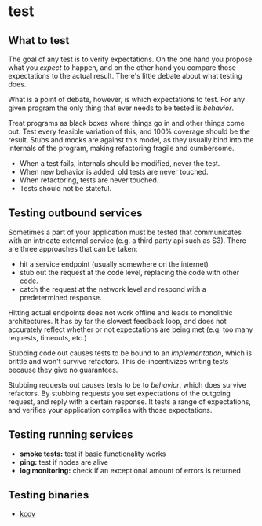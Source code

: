 # test

## What to test
The goal of any test is to verify expectations. On the one hand you propose
what you _expect_ to happen, and on the other hand you compare those
expectations to the actual result. There's little debate about what testing
does.

What is a point of debate, however, is which expectations to test. For any
given program the only thing that ever needs to be tested is _behavior_.

Treat programs as black boxes where things go in and other things come out.
Test every feasible variation of this, and 100% coverage should be the result.
Stubs and mocks are against this model, as they usually bind into the internals
of the program, making refactoring fragile and cumbersome.

- When a test fails, internals should be modified, never the test.
- When new behavior is added, old tests are never touched.
- When refactoring, tests are never touched.
- Tests should not be stateful.

## Testing outbound services
Sometimes a part of your application must be tested that communicates with an
intricate external service (e.g. a third party api such as S3). There are three
approaches that can be taken:

- hit a service endpoint (usually somewhere on the internet)
- stub out the request at the code level, replacing the code with other code.
- catch the request at the network level and respond with a predetermined
  response.

Hitting actual endpoints does not work offline and leads to monolithic
architectures. It has by far the slowest feedback loop, and does not accurately
reflect whether or not expectations are being met (e.g. too many requests,
timeouts, etc.)

Stubbing code out causes tests to be bound to an _implementation_, which is
brittle and won't survive refactors. This de-incentivizes writing tests because
they give no guarantees.

Stubbing requests out causes tests to be to _behavior_, which does survive
refactors. By stubbing requests you set expectations of the outgoing request,
and reply with a certain response. It tests a range of expectations, and
verifies your application complies with those expectations.

## Testing running services
- __smoke tests:__ test if basic functionality works
- __ping:__ test if nodes are alive
- __log monitoring:__ check if an exceptional amount of errors is returned

## Testing binaries
- [kcov](https://github.com/SimonKagstrom/kcov/)
